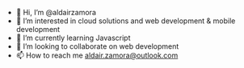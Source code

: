 - 👋 Hi, I’m @aldairzamora
- 👀 I’m interested in cloud solutions and web development & mobile development
- 🌱 I’m currently learning Javascript
- 💞️ I’m looking to collaborate on web development
- 📫 How to reach me aldair.zamora@outlook.com

<!---
aldairzamora/aldairzamora is a ✨ special ✨ repository because its `README.md` (this file) appears on your GitHub profile.
You can click the Preview link to take a look at your changes.
--->
